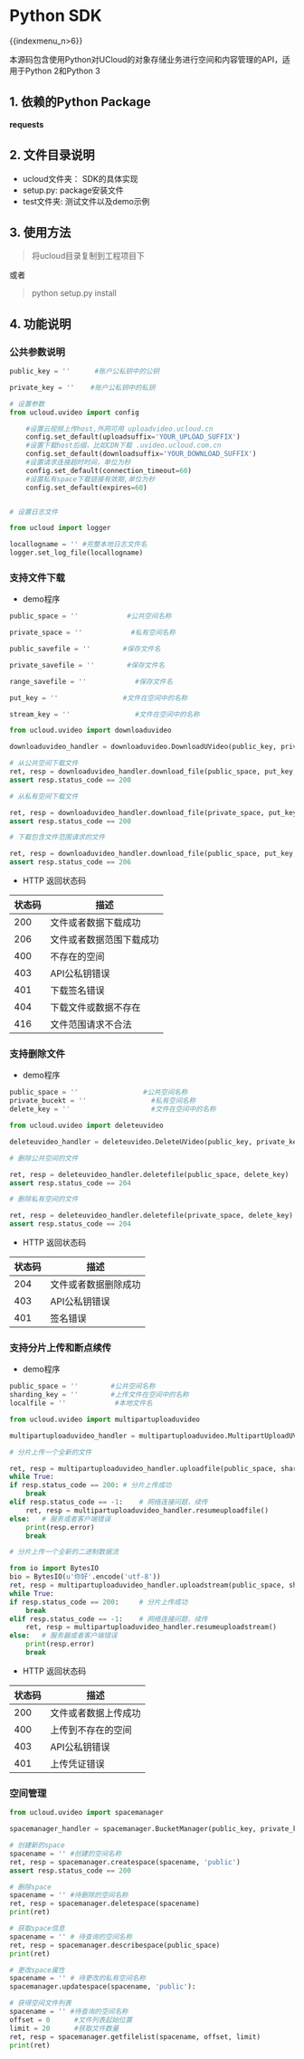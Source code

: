# Python SDK

{{indexmenu_n>6}}

本源码包含使用Python对UCloud的对象存储业务进行空间和内容管理的API，适用于Python 2和Python 3

## 1\. 依赖的Python Package

**requests**

## 2\. 文件目录说明

  - ucloud文件夹： SDK的具体实现
  - setup.py: package安装文件
  - test文件夹: 测试文件以及demo示例

## 3\. 使用方法

> 将ucloud目录复制到工程项目下

或者

> python setup.py install

## 4\. 功能说明

### 公共参数说明

``` python
public_key = ''      #账户公私钥中的公钥

private_key = ''    #账户公私钥中的私钥

# 设置参数
from ucloud.uvideo import config

    #设置云视频上传host,外网可用 uploadvideo.ucloud.cn
    config.set_default(uploadsuffix='YOUR_UPLOAD_SUFFIX')
    #设置下载host后缀，比如CDN下载 .uvideo.ucloud.com.cn
    config.set_default(downloadsuffix='YOUR_DOWNLOAD_SUFFIX')
    #设置请求连接超时时间，单位为秒
    config.set_default(connection_timeout=60)
    #设置私有space下载链接有效期,单位为秒
    config.set_default(expires=60)


# 设置日志文件

from ucloud import logger

locallogname = '' #完整本地日志文件名
logger.set_log_file(locallogname)
```

### 支持文件下载

  - demo程序



``` python
public_space = ''            #公共空间名称

private_space = ''            #私有空间名称

public_savefile = ''        #保存文件名

private_savefile = ''        #保存文件名

range_savefile = ''            #保存文件名

put_key = ''                #文件在空间中的名称

stream_key = ''                #文件在空间中的名称

from ucloud.uvideo import downloaduvideo

downloaduvideo_handler = downloaduvideo.DownloadUVideo(public_key, private_key)

# 从公共空间下载文件
ret, resp = downloaduvideo_handler.download_file(public_space, put_key, public_savefile, isprivate=False)
assert resp.status_code == 200

# 从私有空间下载文件

ret, resp = downloaduvideo_handler.download_file(private_space, put_key, private_savefile)
assert resp.status_code == 200

# 下载包含文件范围请求的文件

ret, resp = downloaduvideo_handler.download_file(public_space, put_key, range_savefile, isprivate=False, expires=300, content_range=(0, 50))
assert resp.status_code == 206
```

  - HTTP 返回状态码

| 状态码 | 描述           |
| --- | ------------ |
| 200 | 文件或者数据下载成功   |
| 206 | 文件或者数据范围下载成功 |
| 400 | 不存在的空间       |
| 403 | API公私钥错误     |
| 401 | 下载签名错误       |
| 404 | 下载文件或数据不存在   |
| 416 | 文件范围请求不合法    |

### 支持删除文件

  - demo程序



``` python
public_space = ''                #公共空间名称
private_bucekt = ''                #私有空间名称
delete_key = ''                    #文件在空间中的名称

from ucloud.uvideo import deleteuvideo

deleteuvideo_handler = deleteuvideo.DeleteUVideo(public_key, private_key)

# 删除公共空间的文件

ret, resp = deleteuvideo_handler.deletefile(public_space, delete_key)
assert resp.status_code == 204

# 删除私有空间的文件

ret, resp = deleteuvideo_handler.deletefile(private_space, delete_key)
assert resp.status_code == 204
```

  - HTTP 返回状态码

| 状态码 | 描述         |
| --- | ---------- |
| 204 | 文件或者数据删除成功 |
| 403 | API公私钥错误   |
| 401 | 签名错误       |

### 支持分片上传和断点续传

  - demo程序



``` python
public_space = ''        #公共空间名称
sharding_key = ''        #上传文件在空间中的名称
localfile = ''            #本地文件名

from ucloud.uvideo import multipartuploaduvideo

multipartuploaduvideo_handler = multipartuploaduvideo.MultipartUploadUVideo(public_key, private_key)

# 分片上传一个全新的文件

ret, resp = multipartuploaduvideo_handler.uploadfile(public_space, sharding_key, localfile)
while True:
if resp.status_code == 200: # 分片上传成功
    break
elif resp.status_code == -1:    # 网络连接问题，续传
    ret, resp = multipartuploaduvideo_handler.resumeuploadfile()
else:   # 服务或者客户端错误
    print(resp.error)
    break

# 分片上传一个全新的二进制数据流

from io import BytesIO
bio = BytesIO(u'你好'.encode('utf-8'))
ret, resp = multipartuploaduvideo_handler.uploadstream(public_space, sharding_key, bio)
while True:
if resp.status_code == 200:     # 分片上传成功
    break
elif resp.status_code == -1:    # 网络连接问题，续传
    ret, resp = multipartuploaduvideo_handler.resumeuploadstream()
else:   # 服务器或者客户端错误
    print(resp.error)
    break
```

  - HTTP 返回状态码

| 状态码 | 描述         |
| --- | ---------- |
| 200 | 文件或者数据上传成功 |
| 400 | 上传到不存在的空间  |
| 403 | API公私钥错误   |
| 401 | 上传凭证错误     |

### 空间管理

``` python
from ucloud.uvideo import spacemanager

spacemanager_handler = spacemanager.BucketManager(public_key, private_key)

# 创建新的space
spacename = '' #创建的空间名称
ret, resp = spacemanager.createspace(spacename, 'public')
assert resp.status_code == 200

# 删除space
spacename = '' #待删除的空间名称
ret, resp = spacemanager.deletespace(spacename)
print(ret)

# 获取space信息
spacename = '' # 待查询的空间名称
ret, resp = spacemanager.describespace(public_space)
print(ret)

# 更改space属性
spacename = '' # 待更改的私有空间名称
spacemanager.updatespace(spacename, 'public'):

# 获得空间文件列表
spacename = '' #待查询的空间名称
offset = 0      #文件列表起始位置
limit = 20      #获取文件数量
ret, resp = spacemanager.getfilelist(spacename, offset, limit)
print(ret)
```
